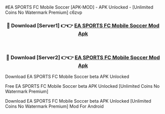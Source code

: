 #EA SPORTS FC Mobile Soccer [APK-MOD] - APK Unlocked - [Unlimited Coins No Watermark Premium] c6zvp



<div align="center">

<h3>🔴 Download [Server1] 👉👉 <a href="https://momento.my/?title=EA_SPORTS_FC_Mobile_Soccer">EA SPORTS FC Mobile Soccer Mod Apk</a></h3><br>

<h3>🔴 Download [Server2] 👉👉 <a href="https://momento.my/?title=EA_SPORTS_FC_Mobile_Soccer">EA SPORTS FC Mobile Soccer Mod Apk</a></h3>
</div>



Download EA SPORTS FC Mobile Soccer beta APK Unlocked

Free EA SPORTS FC Mobile Soccer beta APK Unlocked [Unlimited Coins No Watermark Premium]

Download EA SPORTS FC Mobile Soccer beta APK Unlocked [Unlimited Coins No Watermark Premium] Mod For Android
